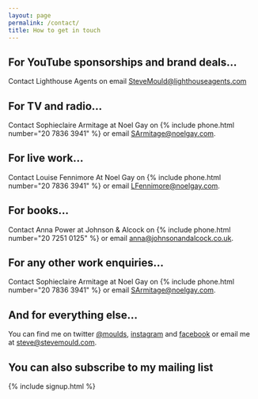 ```yaml
---
layout: page
permalink: /contact/
title: How to get in touch
---
```


## For YouTube sponsorships and brand deals…
Contact Lighthouse Agents on email [SteveMould@lighthouseagents.com](mailto:SteveMould@lighthouseagents.com) 

## For TV and radio…
Contact Sophieclaire Armitage at Noel Gay on {% include phone.html number="20 7836 3941" %} or email [SArmitage@noelgay.com](mailto:SArmitage@noelgay.com).

## For live work…
Contact Louise Fennimore At Noel Gay on {% include phone.html number="20 7836 3941" %} or email [LFennimore@noelgay.com](mailto:LFennimore@noelgay.com).

## For books…
Contact Anna Power at Johnson & Alcock on {% include phone.html number="20 7251 0125" %} or email [anna@johnsonandalcock.co.uk](mailto:anna@johnsonandalcock.co.uk).

## For any other work enquiries...
Contact Sophieclaire Armitage at Noel Gay on {% include phone.html number="20 7836 3941" %} or email [SArmitage@noelgay.com](mailto:SArmitage@noelgay.com).

## And for everything else…
You can find me on twitter [@moulds](https://twitter.com/moulds), [instagram](https://www.instagram.com/stevemouldscience/) and [facebook](https://www.facebook.com/stevemouldscience/) or email me at [steve@stevemould.com](mailto:steve@stevemould.com).

## You can also subscribe to my mailing list

{% include signup.html %}